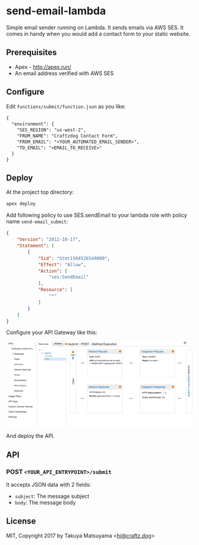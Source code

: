 # send-email-lambda

Simple email sender running on Lambda.
It sends emails via AWS SES.
It comes in handy when you would add a contact form to your static website.

## Prerequisites

 * Apex - http://apex.run/
 * An email address verified with AWS SES

## Configure

Edit `functions/submit/function.json` as you like:

```
{
  "environment": {
    "SES_REGION": "us-west-2",
    "FROM_NAME": "Craftzdog Contact Form",
    "FROM_EMAIL": "<YOUR_AUTOMATED_EMAIL_SENDER>",
    "TO_EMAIL": "<EMAIL_TO_RECEIVE>"
  }
}
```

## Deploy

At the project top directory:

```sh
apex deploy
```

Add following policy to use SES.sendEmail to your lambda role with policy name `send-email_submit`:

```json
{
    "Version": "2012-10-17",
    "Statement": [
        {
            "Sid": "Stmt1504526549000",
            "Effect": "Allow",
            "Action": [
                "ses:SendEmail"
            ],
            "Resource": [
                "*"
            ]
        }
    ]
}
```

Configure your API Gateway like this:

![API Gateway](./_images/api_gateway.png)

And deploy the API.

## API

### POST `<YOUR_API_ENTRYPOINT>/submit`

It accepts JSON data with 2 fields:

 * `subject`: The message subject
 * `body`: The message body

## License

MIT, Copyright 2017 by Takuya Matsuyama &lt;hi@craftz.dog&gt;
